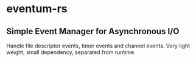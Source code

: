 # eventum-rs
## Simple Event Manager for Asynchronous I/O

Handle file descriptor events, timer events and channel events.  Very light weight, small dependency, separated from runtime.

